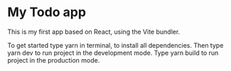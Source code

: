 # My Todo app

This is my first app based on React, using the Vite bundler.

To get started type yarn in terminal, to install all dependencies. 
Then type yarn dev to run project in the development mode.
Type yarn build to run project in the production mode.
